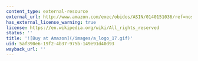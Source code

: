 ```yaml
---
content_type: external-resource
external_url: http://www.amazon.com/exec/obidos/ASIN/0140151036/ref=nosim/mitopencourse-20
has_external_license_warning: true
license: https://en.wikipedia.org/wiki/All_rights_reserved
status: ''
title: '![Buy at Amazon](/images/a_logo_17.gif)'
uid: 5af390e6-19f2-4b37-975b-149e91d40d93
wayback_url: ''
---
```

